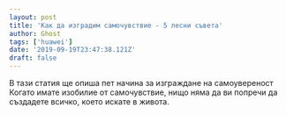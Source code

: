 ```yaml
---
layout: post
title: 'Как да изградим самочувствие - 5 лесни съвета'
author: Ghost
tags: ['huawei']
date: '2019-09-19T23:47:38.121Z'
draft: false
---
```


В тази статия ще опиша пет начина за изграждане на самоувереност Когато имате изобилие от самочувствие, нищо няма да ви попречи да създадете всичко, което искате в живота.
